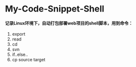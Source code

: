 # My-Code-Snippet-Shell

#### 记录Linux环境下，自动打包部署web项目的shell脚本，用到命令：
1. export
2. read
3. cd
4. svn
5. if..else..
6. cp source target
